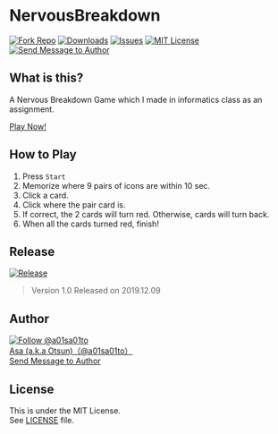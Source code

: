 # NervousBreakdown

[![Fork Repo](https://img.shields.io/github/forks/a01sa01to/NervousBreakdown?style=social&maxAge=3600)](https://github.com/a01sa01to/NervousBreakdown/fork) [![Downloads](https://img.shields.io/github/downloads/a01sa01to/NervousBreakdown/total, "Download")](https://github.com/a01sa01to/NervousBreakdown/releases) [![Issues](https://img.shields.io/github/issues/a01sa01to/NervousBreakdown?maxAge=3600, "Issues")](https://github.com/a01sa01to/NervousBreakdown/issues) [![MIT License](https://img.shields.io/github/license/a01sa01to/NervousBreakdown?maxAge=3600, "License")](https://github.com/a01sa01to/NervousBreakdown/blob/master/LICENSE) [![Send Message to Author](https://img.shields.io/static/v1?style=flat&logo=twitter&label=Message&color=1da1f2&link=https%3A%2F%2Ftwitter.com%2Fmessages%2Fcompose%3Frecipient_id%3D4273512934&link=https%3A%2F%2Ftwitter.com%2Fmessages%2Fcompose%3Frecipient_id%3D4273512934&message=%40a01sa01to&maxAge=3600, "Send Message to Author")](https://twitter.com/messages/compose?recipient_id=4273512934)<br>

## What is this?
A Nervous Breakdown Game which I made in informatics class as an assignment.

[Play Now!](https://repos.a01sa01to.com/NervousBreakdown/)

## How to Play
1. Press `Start`
2. Memorize where 9 pairs of icons are within 10 sec.
3. Click a card.
4. Click where the pair card is.
5. If correct, the 2 cards will turn red. Otherwise, cards will turn back.
6. When all the cards turned red, finish!

## Release
[![Release](https://img.shields.io/github/v/release/a01sa01to/NervousBreakdown?label=Latest%20release&maxAge=3600)](https://github.com/a01sa01to/NervousBreakdown/releases)

> Version 1.0 Released on 2019.12.09


## Author
[![Follow @a01sa01to](https://img.shields.io/twitter/follow/a01sa01to?label=Follow&style=social&maxAge=3600, "Follow")](https://twitter.com/intent/follow?screen_name=a01sa01to)<br>
[Asa (a.k.a Otsun)（@a01sa01to）](https://twitter.com/a01sa01to)<br>
[Send Message to Author](https://twitter.com/messages/compose?recipient_id=4273512934)

## License

This is under the MIT License.<br>
See [LICENSE](https://github.com/a01sa01to/NervousBreakdown/blob/master/LICENSE) file.
